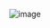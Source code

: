 ![image](https://github.com/Nur-Adnan/Modern-Slider-Using-Css/assets/56475820/3f0d58da-504b-4369-bbcb-74ad9336fa18)
